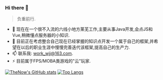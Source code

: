 ### Hi there 👋
> 负重前行.
<!--
**TheNowWJJ/TheNowWJJ** is a ✨ _special_ ✨ repository because its `README.md` (this file) appears on your GitHub profile.

Here are some ideas to get you started:
-->
- 🔭 现在在一个很不入流的六线小地方莱芜工作,主要从事Java开发,会点JS和Vue,稍微懂点服务器的小知识.
- 🌱 目前正在考虑整合自己现在已经掌握的知识点开发一个属于自己的框架,并希望在以后的职业生涯中慢慢完善迭代该框架,提高自己的生产力.
- 📫 联系我: work_wjj@163.com.
- ⚡ 目前属于FPS/MOBA类游戏的"云"玩家.

[![TheNow's GitHub stats](https://github-readme-stats.vercel.app/api?username=TheNowWJJ)](https://github.com/TheNowWJJ/TheNowWJJ/)
[![Top Langs](https://github-readme-stats.vercel.app/api/top-langs/?username=TheNowWJJ&layout=compact)](https://github.com/TheNowWJJ/TheNowWJJ/)


